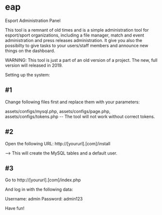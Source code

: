 # eap
Esport Administration Panel

This tool is a remnant of old times and is a simple administration tool for esport/sport organizations, including a file manager, match and event administration and press releases administration.
It give you also the possibilty to give tasks to your users/staff members and announce new things on the dashboard.

WARNING: This tool is just a part of an old version of a project. The new, full version will released in 2019.

Setting up the system:

#1
-------------------------------
Change following files first and replace them with your parameters:

assets/configs/mysql.php,
assets/configs/page.php,
assets/configs/tokens.php -- The tool will not work without correct tokens.

#2
-------------------------------
Open the following URL:
http://[yoururl].[com]/install

--> This will create the MySQL tables and a default user.

#3
-------------------------------
Go to http://[yoururl].[com]/index.php

And log in with the following data:

Username: admin
Password: admin123

Have fun!
